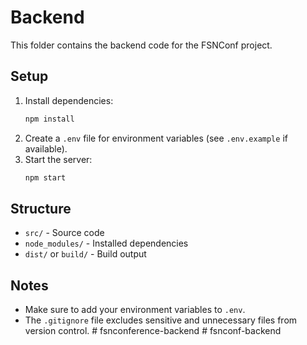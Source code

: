# Backend

This folder contains the backend code for the FSNConf project.

## Setup

1. Install dependencies:
   ```bash
   npm install
   ```
2. Create a `.env` file for environment variables (see `.env.example` if available).
3. Start the server:
   ```bash
   npm start
   ```

## Structure
- `src/` - Source code
- `node_modules/` - Installed dependencies
- `dist/` or `build/` - Build output

## Notes
- Make sure to add your environment variables to `.env`.
- The `.gitignore` file excludes sensitive and unnecessary files from version control.
#   f s n c o n f e r e n c e - b a c k e n d  
 #   f s n c o n f - b a c k e n d  
 